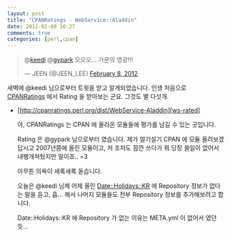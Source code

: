 ```yaml
---
layout: post
title: "CPANRatings - WebService::Aladdin"
date: 2012-02-08 16:27
comments: true
categories: [perl,cpan]
---
```


<blockquote class="twitter-tweet" data-in-reply-to="166961671741521922"><p>@<a href="https://twitter.com/keedi">keedi</a> @<a href="https://twitter.com/gypark">gypark</a> 오오오... 가문의 영광!!!</p>&mdash; JEEN (@JEEN_LEE) <a href="https://twitter.com/JEEN_LEE/status/167063345000755200" data-datetime="2012-02-08T01:52:59+00:00">February 8, 2012</a></blockquote>

 새벽에 @keedi 님으로부터 트윗을 받고 알게되었습니다. 인생 처음으로 [CPANRatings][cpanratings] 에서 Rating 을 받아보는 군요. 그것도 별 다섯개.
  
- [http://cpanratings.perl.org/dist/WebService-Aladdin][ws-rated]

  아, CPANRatings 는 CPAN 에 올라온 모듈들에 평가를 남길 수 있는 곳입니다.
   
  Rating 은 @gypark 님으로부터 였습니다. 제가 얼기설기 CPAN 에 모듈 올려보겠답시고 2007년쯤에 올린 모듈이고, 저 조차도 잠깐 쓰다가 뭐 당장 쓸일이 없어서 내팽개쳐뒀지만 말이죠.. =3

  아무튼 의욕이 새록새록 돋습니다.
  
  오늘은 @keedi 님께 어제 올린 [Date::Holidays::KR][cpan-date-holidays-kr] 에 Repository 정보가 없다는 말을 듣고, 흡... 해서 나머지 모듈들도 전부 Repository 정보를 추가해보려고 합니다.

  Date::Holidays::KR 에 Repository 가 없는 이유는 META.yml 이 없어서 였던 듯...
 
 [cpan-date-holidays-kr]:http://metacpan.org/module/Date::Holidays::KR 
 [ws-rated]:http://cpanratings.perl.org/dist/WebService-Aladdin
 [cpanratings]:http://cpanratings.perl.org/
 